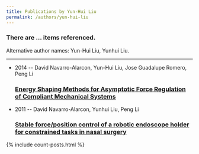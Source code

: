 ```yaml
---
title: Publications by Yun-Hui Liu
permalink: /authors/yun-hui-liu
---
```


<h3 id="number-posts">There are ... items referenced.</h3>
<p id='info-authors'>Alternative author names: Yun-Hui Liu, Yunhui Liu.</p>
<hr />
<ul class="post-list">
<li><span class='post-meta'>2014 -- David Navarro-Alarcon, Yun-Hui Liu, Jose Guadalupe Romero, Peng Li</span><h3><a class='post-link' href="{{ site.baseurl }}/energy-shaping-methods-for-asymptotic-force-regulation-of-compliant-mechanical-systems">Energy Shaping Methods for Asymptotic Force Regulation of Compliant Mechanical Systems</a></h3></li>
<li><span class='post-meta'>2011 -- David Navarro-Alarcon, Yunhui Liu, Peng Li</span><h3><a class='post-link' href="{{ site.baseurl }}/stable-force-position-control-of-a-robotic-endoscope-holder-for-constrained-tasks-in-nasal-surgery">Stable force/position control of a robotic endoscope holder for constrained tasks in nasal surgery</a></h3></li>

</ul>
{% include count-posts.html %}
